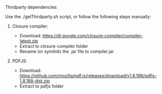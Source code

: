 Thirdparty dependencies:

Use the ./getThirdparty.sh script, or follow the following steps manually:

1) Closure compiler:
    - Download: https://dl.google.com/closure-compiler/compiler-latest.zip
    - Extract to closure-compiler folder
    - Rename (or symlink) the .jar file to compiler.jar

2) PDFJS:
    - Download: https://github.com/mozilla/pdf.js/releases/download/v1.8.188/pdfjs-1.8.188-dist.zip
    - Extract to pdfjs folder

